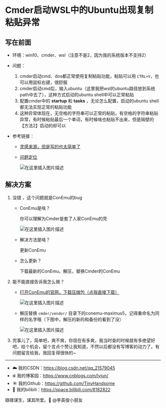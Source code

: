 # Cmder启动WSL中的Ubuntu出现复制粘贴异常

## 写在前面

- 环境：win10、cmder、wsl（注意不是2，因为我的系统版本不支持2）

- 问题：

  1. cmder启动cmd、dos都正常使用复制粘贴功能，粘贴可以用 `CTRL+V`，也可以用鼠标右键，很舒服
  2. cmder启动cmd后，输入ubuntu（这里我把wsl的ubuntu路径放到系统path中去了），这种方式启动的ubuntu shell中可以正常粘贴
  3. 配置cmder中的 **startup** 和 **tasks** ，无论怎么配置，启动的ubuntu shell都无法实现正常的粘贴功能
  4. 这种异常体现在，无空格的字符串可以正常的粘贴，有空格的字符串粘贴异常，有时候粘贴最后一个单词，有时候啥也粘贴不出来，但是隔壁的【方法2】启动的却可以

- 参考链接：

  - [灵感来源，但是写的也太简单了](https://www.yewen.us/blog/2018/05/paste-drops-characters-in-wsl/)

  - [问题定位](https://github.com/Maximus5/ConEmu/issues/1577)

    ![在这里插入图片描述](https://img-blog.csdnimg.cn/03507367d9884449b7f6e68a85f3e565.png?x-oss-process=image/watermark,type_ZHJvaWRzYW5zZmFsbGJhY2s,shadow_50,text_Q1NETiBA5p2O6Iux5L-K5bCP5pyL5Y-L,size_20,color_FFFFFF,t_70,g_se,x_16)

## 解决方案

1. 没错 ，这个问题就是ConEmu的bug

   - ConEmu是啥？

     你可以理解为Cmder是套了人家ConEmu的壳

     ![在这里插入图片描述](https://img-blog.csdnimg.cn/74c0188b440549c0ba648ee2adac4faf.png?x-oss-process=image/watermark,type_ZHJvaWRzYW5zZmFsbGJhY2s,shadow_50,text_Q1NETiBA5p2O6Iux5L-K5bCP5pyL5Y-L,size_20,color_FFFFFF,t_70,g_se,x_16)

   - 解决方法是啥？

     更新ConEmu

   - 怎么更新？

     下载最新的ConEmu，解压，替换Cmder的ConEmu

2. 能不能直接告诉我怎么做？

   - [打开ConEmu的官网，下载压缩包（点我直接下载）](https://www.fosshub.com/ConEmu.html?dwl=ConEmuPack.210912.7z)

     ![在这里插入图片描述](https://img-blog.csdnimg.cn/616244a086f44441829b91e747449476.png?x-oss-process=image/watermark,type_ZHJvaWRzYW5zZmFsbGJhY2s,shadow_50,text_Q1NETiBA5p2O6Iux5L-K5bCP5pyL5Y-L,size_20,color_FFFFFF,t_70,g_se,x_16)

   - 解压替换 `cmder/vendor/` 目录下的conemu-maximus5，记得重命名为同样的名字哦（下图中，解压的新的和备份的看到了没）

     ![在这里插入图片描述](https://img-blog.csdnimg.cn/eb156719d5ca48b0983fa94bdd5bec6d.png?x-oss-process=image/watermark,type_ZHJvaWRzYW5zZmFsbGJhY2s,shadow_50,text_Q1NETiBA5p2O6Iux5L-K5bCP5pyL5Y-L,size_20,color_FFFFFF,t_70,g_se,x_16)

3. 完事儿了，简单吧，爽不爽，你现在有多爽，我当时查的时候就有多绝望好吧，给个机会，留个言点个赞让我知道，不然以后都没有写博客的动力了。有问题留言给我，我回复得很快的~

------

- :cloud: 我的CSDN：https://blog.csdn.net/qq_21579045
- :snowflake: 我的博客园：https://www.cnblogs.com/lyjun/
- :sunny: 我的Github：https://github.com/TinyHandsome
- :rainbow: 我的bilibili：https://space.bilibili.com/8182822

碌碌谋生，谋其所爱。:ocean:              @李英俊小朋友

